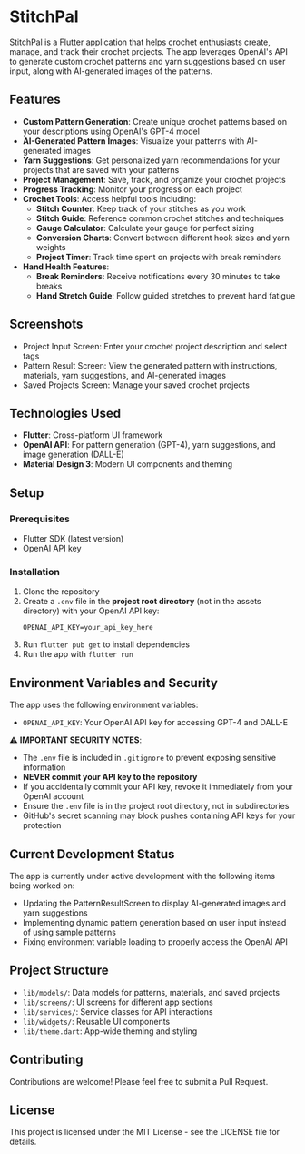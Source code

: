 # StitchPal

StitchPal is a Flutter application that helps crochet enthusiasts create, manage, and track their crochet projects. The app leverages OpenAI's API to generate custom crochet patterns and yarn suggestions based on user input, along with AI-generated images of the patterns.

## Features

- **Custom Pattern Generation**: Create unique crochet patterns based on your descriptions using OpenAI's GPT-4 model
- **AI-Generated Pattern Images**: Visualize your patterns with AI-generated images
- **Yarn Suggestions**: Get personalized yarn recommendations for your projects that are saved with your patterns
- **Project Management**: Save, track, and organize your crochet projects
- **Progress Tracking**: Monitor your progress on each project
- **Crochet Tools**: Access helpful tools including:
  - **Stitch Counter**: Keep track of your stitches as you work
  - **Stitch Guide**: Reference common crochet stitches and techniques
  - **Gauge Calculator**: Calculate your gauge for perfect sizing
  - **Conversion Charts**: Convert between different hook sizes and yarn weights
  - **Project Timer**: Track time spent on projects with break reminders
- **Hand Health Features**:
  - **Break Reminders**: Receive notifications every 30 minutes to take breaks
  - **Hand Stretch Guide**: Follow guided stretches to prevent hand fatigue

## Screenshots

- Project Input Screen: Enter your crochet project description and select tags
- Pattern Result Screen: View the generated pattern with instructions, materials, yarn suggestions, and AI-generated images
- Saved Projects Screen: Manage your saved crochet projects

## Technologies Used

- **Flutter**: Cross-platform UI framework
- **OpenAI API**: For pattern generation (GPT-4), yarn suggestions, and image generation (DALL-E)
- **Material Design 3**: Modern UI components and theming

## Setup

### Prerequisites

- Flutter SDK (latest version)
- OpenAI API key

### Installation

1. Clone the repository
2. Create a `.env` file in the **project root directory** (not in the assets directory) with your OpenAI API key:
   ```
   OPENAI_API_KEY=your_api_key_here
   ```
3. Run `flutter pub get` to install dependencies
4. Run the app with `flutter run`

## Environment Variables and Security

The app uses the following environment variables:

- `OPENAI_API_KEY`: Your OpenAI API key for accessing GPT-4 and DALL-E

⚠️ **IMPORTANT SECURITY NOTES**:
- The `.env` file is included in `.gitignore` to prevent exposing sensitive information
- **NEVER commit your API key to the repository**
- If you accidentally commit your API key, revoke it immediately from your OpenAI account
- Ensure the `.env` file is in the project root directory, not in subdirectories
- GitHub's secret scanning may block pushes containing API keys for your protection

## Current Development Status

The app is currently under active development with the following items being worked on:
- Updating the PatternResultScreen to display AI-generated images and yarn suggestions
- Implementing dynamic pattern generation based on user input instead of using sample patterns
- Fixing environment variable loading to properly access the OpenAI API

## Project Structure

- `lib/models/`: Data models for patterns, materials, and saved projects
- `lib/screens/`: UI screens for different app sections
- `lib/services/`: Service classes for API interactions
- `lib/widgets/`: Reusable UI components
- `lib/theme.dart`: App-wide theming and styling

## Contributing

Contributions are welcome! Please feel free to submit a Pull Request.

## License

This project is licensed under the MIT License - see the LICENSE file for details.
